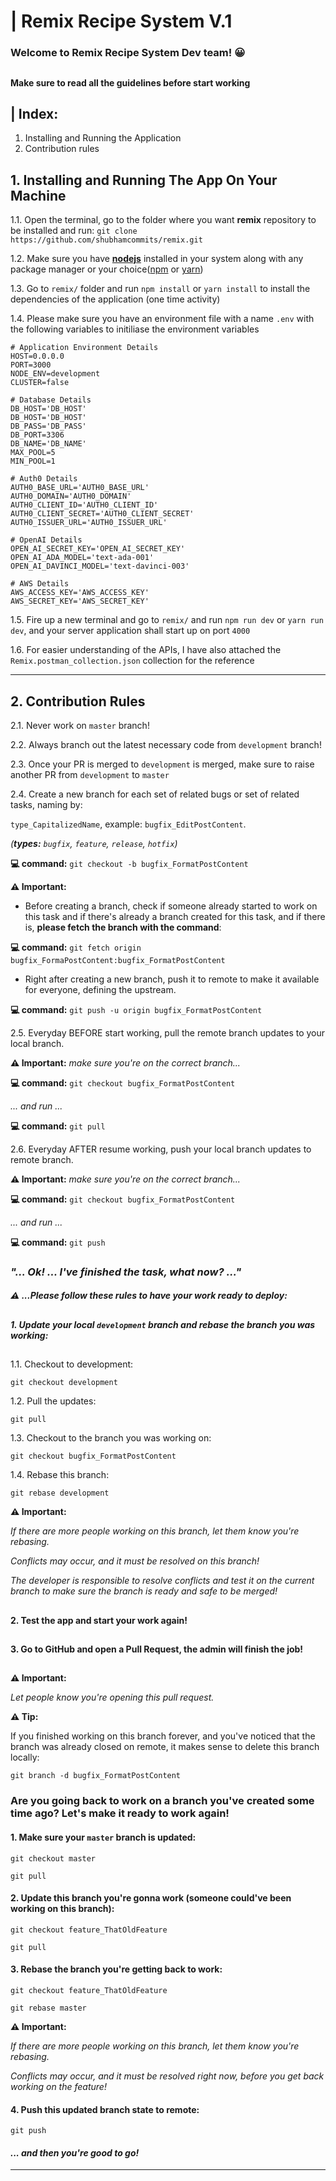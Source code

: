 # |  Remix Recipe System V.1
###  Welcome to Remix Recipe System Dev team!  😀  

##  


####  Make sure to read all the guidelines before start working


## | Index: 
1. Installing and Running the Application
2. Contribution rules

## 1. Installing and Running The App On Your Machine

1.1.  Open the terminal, go to the folder where you want **remix** repository to be installed and run:
`git clone https://github.com/shubhamcommits/remix.git`

1.2.  Make sure you have **[nodejs](https://nodejs.org/en/download/)** installed in your system along with any package manager or your choice([npm](https://nodejs.org/en/download/) or [yarn](https://classic.yarnpkg.com/en/docs/install/))

1.3.  Go to `remix/` folder and run `npm install` or `yarn install` to install the dependencies of the application (one time activity)

1.4.  Please make sure you have an environment file with a name `.env` with the following variables to initiliase the environment variables

```
# Application Environment Details
HOST=0.0.0.0
PORT=3000
NODE_ENV=development
CLUSTER=false

# Database Details
DB_HOST='DB_HOST'
DB_HOST='DB_HOST'
DB_PASS='DB_PASS'
DB_PORT=3306
DB_NAME='DB_NAME'
MAX_POOL=5
MIN_POOL=1

# Auth0 Details
AUTH0_BASE_URL='AUTH0_BASE_URL'
AUTH0_DOMAIN='AUTH0_DOMAIN'
AUTH0_CLIENT_ID='AUTH0_CLIENT_ID'
AUTH0_CLIENT_SECRET='AUTH0_CLIENT_SECRET'
AUTH0_ISSUER_URL='AUTH0_ISSUER_URL'

# OpenAI Details
OPEN_AI_SECRET_KEY='OPEN_AI_SECRET_KEY'
OPEN_AI_ADA_MODEL='text-ada-001'
OPEN_AI_DAVINCI_MODEL='text-davinci-003'

# AWS Details
AWS_ACCESS_KEY='AWS_ACCESS_KEY'
AWS_SECRET_KEY='AWS_SECRET_KEY'
```

1.5.  Fire up a new terminal and go to `remix/` and run `npm run dev` or `yarn run dev`, and your server application shall start up on port `4000`

1.6. For easier understanding of the APIs, I have also attached the `Remix.postman_collection.json` collection for the reference

---


## 2. Contribution Rules


2.1.    Never work on `master` branch!

2.2.    Always branch out the latest necessary code from `development` branch!

2.3.    Once your PR is merged to `development` is merged, make sure to raise another PR from `development` to `master`

2.4.    Create a new branch for each set of related bugs or set of related tasks, naming by:
    
`type_CapitalizedName`, example: `bugfix_EditPostContent`.


*(**types:** `bugfix`, `feature`, `release`, `hotfix`)*


**💻 command:** `git checkout -b bugfix_FormatPostContent`


**⚠️ Important:**

*  Before creating a branch, check if someone already started to work on this task and if there's already a branch created for this task, and if there is, **please fetch the branch with the command**:

**💻 command:** `git fetch origin bugfix_FormaPostContent:bugfix_FormatPostContent`

* Right after creating a new branch, push it to remote to make it available for everyone, defining the upstream.

**💻 command:** `git push -u origin bugfix_FormatPostContent`


2.5.    Everyday BEFORE start working, pull the remote branch updates to your local branch.


**⚠️ Important:** *make sure you're on the correct branch...*

**💻 command:** `git checkout bugfix_FormatPostContent`

*... and run ...*

**💻 command:** `git pull`


2.6.    Everyday AFTER resume working, push your local branch updates to remote branch.


**⚠️ Important:** *make sure you're on the correct branch...*

**💻 command:** `git checkout bugfix_FormatPostContent`

*... and run ...*

**💻 command:** `git push`


### *"... Ok! ... I've finished the task, what now? ..."* 


#### *⚠️ ...Please follow these rules to have your work ready to deploy:*

##  

#### *1. Update your local `development` branch and rebase the branch you was working:*

##  

1.1. Checkout to development:

`git checkout development`

1.2. Pull the updates:

`git pull`

1.3. Checkout to the branch you was working on:

`git checkout bugfix_FormatPostContent`

1.4. Rebase this branch:

`git rebase development`


**⚠️ Important:** 

*If there are more people working on this branch, let them know you're rebasing.*

*Conflicts may occur, and it must be resolved on this branch!*

*The developer is responsible to resolve conflicts and test it on the current branch to make sure the branch is ready and safe to be merged!*

##  


#### 2. Test the app and start your work again!

##  


#### 3. Go to GitHub and open a Pull Request, the admin will finish the job!

##  


**⚠️ Important:** 

*Let people know you're opening this pull request.*


**⚠️ Tip:** 

If you finished working on this branch forever, and you've noticed that the branch was  already closed on remote, it makes sense to delete this branch locally:

`git branch -d bugfix_FormatPostContent`


### Are you going back to work on a branch you've created some time ago? Let's make it ready to work again!


#### 1. Make sure your `master` branch is updated:

`git checkout master`

`git pull`


#### 2. Update this branch you're gonna work (someone could've been working on this branch):

`git checkout feature_ThatOldFeature`

`git pull`


#### 3. Rebase the branch you're getting back to work:

`git checkout feature_ThatOldFeature`

`git rebase master`


**⚠️ Important:** 

*If there are more people working on this branch, let them know you're rebasing.*

*Conflicts may occur, and it must be resolved right now, before you get back working on the feature!*


#### 4. Push this updated branch state to remote:

`git push`

#### *... and then you're good to go!*

---


